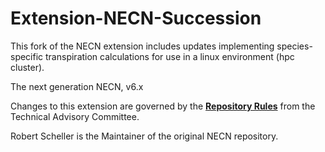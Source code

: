 # Extension-NECN-Succession

This fork of the NECN extension includes updates implementing species-specific transpiration calculations for use in a linux environment (hpc cluster).

The next generation NECN, v6.x

Changes to this extension are governed by the [**Repository Rules**](https://sites.google.com/site/landismodel/developers) from the Technical Advisory Committee.

Robert Scheller is the Maintainer of the original NECN repository.
